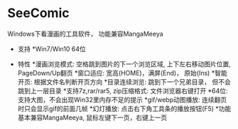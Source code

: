 # SeeComic
Windows下看漫画的工具软件， 功能兼容MangaMeeya

- 支持
	*Win7/Win10 64位

- 特性
	*漫画浏览模式: 空格跳到图片的下一个浏览区域, 上下左右移动图片位置, PageDown/Up翻页
	*窗口适应: 宽高(HOME)，满屏(End)， 原始(Ins)
	*智能开页: 根据文件名判断开页方向
	*目录连续浏览: 跳到下一个兄弟目录， 但不会跳到上一层目录
	*支持7z,rar/rar5, zip压缩格式: 文件浏览器右键打开
	*64位: 支持大图，不会出现Win32里内存不足的提示
	*gif/webp动图播放: 连续翻页时只会显示gif的前面几帧
	*幻灯播放: 点击右下角工具条的播放按钮(F5)
	*功能基本兼容MangaMeeya, 鼠标左键下一页，右键上一页


